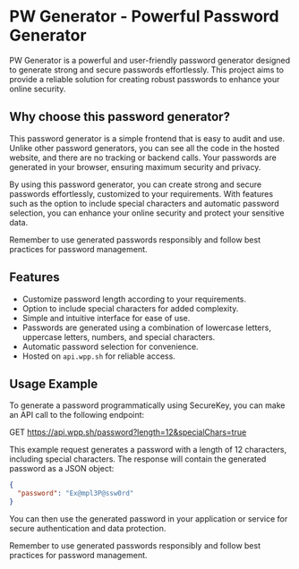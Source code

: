 # PW Generator - Powerful Password Generator

PW Generator is a powerful and user-friendly password generator designed to generate strong and secure passwords effortlessly. This project aims to provide a reliable solution for creating robust passwords to enhance your online security.

## Why choose this password generator?

This password generator is a simple frontend that is easy to audit and use. Unlike other password generators, you can see all the code in the hosted website, and there are no tracking or backend calls. Your passwords are generated in your browser, ensuring maximum security and privacy.

By using this password generator, you can create strong and secure passwords effortlessly, customized to your requirements. With features such as the option to include special characters and automatic password selection, you can enhance your online security and protect your sensitive data.

Remember to use generated passwords responsibly and follow best practices for password management.

## Features

- Customize password length according to your requirements.
- Option to include special characters for added complexity.
- Simple and intuitive interface for ease of use.
- Passwords are generated using a combination of lowercase letters, uppercase letters, numbers, and special characters.
- Automatic password selection for convenience.
- Hosted on `api.wpp.sh` for reliable access.

## Usage Example

To generate a password programmatically using SecureKey, you can make an API call to the following endpoint:

GET https://api.wpp.sh/password?length=12&specialChars=true

This example request generates a password with a length of 12 characters, including special characters. The response will contain the generated password as a JSON object:

```json
{
  "password": "Ex@mpl3P@ssw0rd"
}
```

You can then use the generated password in your application or service for secure authentication and data protection.

Remember to use generated passwords responsibly and follow best practices for password management.
